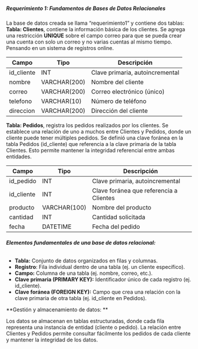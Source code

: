 ##### Requerimiento 1: Fundamentos de Bases de Datos Relacionales

La base de datos creada se llama “requerimiento1” y contiene dos tablas:
**Tabla: Clientes**, contiene la información básica de los clientes. Se agrega una restricción **UNIQUE** sobre el campo correo para que se pueda crear una cuenta con solo un correo y no varias cuentas al mismo tiempo. Pensando en un sistema de registros online.

| Campo      | Tipo         | Descripción                    |
| ---------- | ------------ | ------------------------------- |
| id_cliente | INT          | Clave primaria, autoincremental |
| nombre     | VARCHAR(200) | Nombre del cliente              |
| correo     | VARCHAR(200) | Correo electrónico (único)    |
| telefono   | VARCHAR(10)  | Número de teléfono            |
| direccion  | VARCHAR(200) | Dirección del cliente          |

**Tabla: Pedidos**, registra los pedidos realizados por los clientes.
Se establece una relación de uno a muchos entre Clientes y Pedidos, donde un cliente puede tener múltiples pedidos. Se definió una clave foránea en la tabla Pedidos (id_cliente) que referencia a la clave primaria de la tabla Clientes. Esto permite mantener la integridad referencial entre ambas entidades.

| Campo      | Tipo         | Descripción                             |
| ---------- | ------------ | ---------------------------------------- |
| id_pedido  | INT          | Clave primaria, autoincremental          |
| id_cliente | INT          | Clave foránea que referencia a Clientes |
| producto   | VARCHAR(100) | Nombre del producto                      |
| cantidad   | INT          | Cantidad solicitada                      |
| fecha      | DATETIME     | Fecha del pedido                         |

###### **Elementos fundamentales de una base de datos relacional:**

* **Tabla:** Conjunto de datos organizados en filas y columnas.
* **Registro**: Fila individual dentro de una tabla (ej. un cliente específico).
* **Campo:** Columna de una tabla (ej. nombre, correo, etc.).
* **Clave primaria (PRIMARY KEY):** Identificador único de cada registro (ej. id_cliente).
* **Clave foránea (FOREIGN KEY):** Campo que crea una relación con la clave primaria de otra tabla (ej. id_cliente en Pedidos).

**Gestión y almacenamiento de datos: **

Los datos se almacenan en tablas estructuradas, donde cada fila representa una instancia de entidad (cliente o pedido). La relación entre Clientes y Pedidos permite consultar fácilmente los pedidos de cada cliente y mantener la integridad de los datos.
